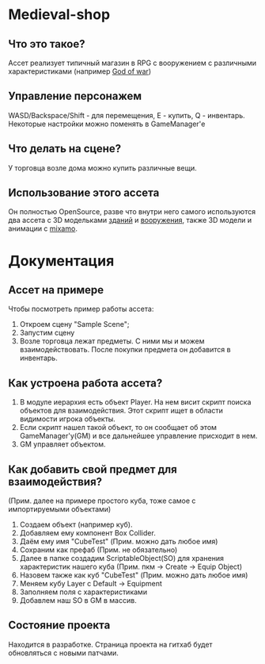 # Medieval-shop
## Что это такое?
Ассет реализует типичный магазин в RPG с вооружением с различными характеристиками (например [God of war](https://ru.wikipedia.org/wiki/God_of_War_(%D0%B8%D0%B3%D1%80%D0%B0,_2018)))

## Управление персонажем
WASD/Backspace/Shift - для перемещения, E - купить, Q - инвентарь. Некоторые настройки можно поменять в GameManager'е

## Что делать на сцене?
У торговца возле дома можно купить различные вещи.

## Использование этого ассета
Он полностью OpenSource, разве что внутри него самого используются два ассета с 3D модельками [зданий](https://assetstore.unity.com/packages/3d/environments/fantasy/blacksmith-46265) и [вооружения](https://assetstore.unity.com/packages/3d/props/weapons/3d-items-free-wand-pack-46225), также 3D модели и анимации с [mixamo](mixamo.com).

# Документация

## Ассет на примере
Чтобы посмотреть пример работы ассета:
1. Откроем сцену "Sample Scene";
2. Запустим сцену
3. Возле торговца лежат предметы. С ними мы и можем взаимодействовать. После покупки предмета он добавится в инвентарь.

## Как устроена работа ассета?
1. В модуле иерархия есть объект Player. На нем висит скрипт поиска объектов для взаимодействия. Этот скрипт ищет в области видимости игрока объекты.
2. Если скрипт нашел такой объект, то он сообщает об этом GameManager'y(GM) и все дальнейшее управление присходит в нем.
3. GM управляет объектом.

## Как добавить свой предмет для взаимодействия? 
(Прим. далее на примере простого куба, тоже самое с импортируемыми объектами)
1. Создаем объект (например куб).
2. Добавляем ему компонент Box Collider.
3. Даём ему имя "CubeTest" (Прим. можно дать любое имя)
4. Сохраним как префаб (Прим. не обязательно)
5. Далее в папке создадим ScriptableObject(SO) для хранения характеристик нашего куба (Прим. пкм -> Create -> Equip Object)
6. Назовем также как куб "CubeTest" (Прим. можно дать любое имя)
7. Меняем кубу Layer c Default -> Equipment
8. Заполняем поля с характеристиками
9. Добавлем наш SO в GM в массив.


## Состояние проекта
Находится в разработке. Страница проекта на гитхаб будет обновляться с новыми патчами.
